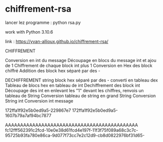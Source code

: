# chiffrement-rsa

lancer lez programme : python rsa.py

work with Python 3.10.6

link : https://yvan-allioux.github.io/chiffrement-rsa/

CHIFFREMENT

Conversion en int du message
Découpage en blocs du message int et ajou de 1
Chiffrement de chaque block int plus 1
Conversion en Hex des block chiffré
Addition des block hex séparé par des -

DECHIFFREMENT
string block hex séparé par des - converti en tableau dex
Tableau de blocs hex en tableau de int
Dechiffrement des block int
Découpage des int en enlevant les "1" devant les chiffres, renvois un tableau de String
Conversion tableau de string en grand String
Conversion String int
Conversion int message






172ffa1f92e5b0ed9a5-229867e7
172ffa1f92e5b0ed9a5-1607b79a7af94bc7877

                     
AAAAAAAAAAAAAAAAAAAAAAAAAAAAAAAAAAAAAAAAAAAA
fc12fff562391c2fcd-10e0e38d61fcd4e197f-11f3f75f089a68c3c7c-95725b93fa780e86ca-9d077f73cc7e2c12d9-cb8d0822976bf31d65-



